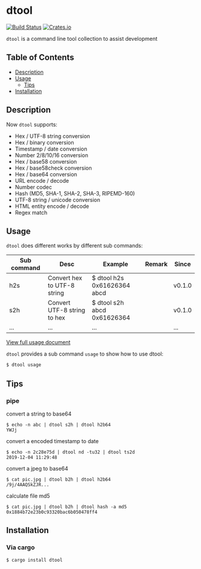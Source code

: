 # dtool

[![Build Status](https://travis-ci.org/guoxbin/dtool.svg?branch=master)](https://travis-ci.org/guoxbin/dtool)
[![Crates.io](https://img.shields.io/crates/v/dtool)](https://crates.io/crates/dtool)

`dtool` is a command line tool collection to assist development

## Table of Contents

- [Description](#description)
- [Usage](#usage)
  - [Tips](#tips)
- [Installation](#installation)

## Description

Now `dtool` supports: 

- Hex / UTF-8 string conversion
- Hex / binary conversion
- Timestamp / date conversion
- Number 2/8/10/16 conversion
- Hex / base58 conversion
- Hex / base58check conversion
- Hex / base64 conversion
- URL encode / decode
- Number codec
- Hash (MD5, SHA-1, SHA-2, SHA-3, RIPEMD-160)
- UTF-8 string / unicode conversion
- HTML entity encode / decode
- Regex match

## Usage

`dtool` does different works by different sub commands:

|Sub command|           Desc            |                                                                                      Example                                                                                      |        Remark        |Since |
|-----------|---------------------------|-----------------------------------------------------------------------------------------------------------------------------------------------------------------------------------|----------------------|------|
|    h2s    |Convert hex to UTF-8 string|                                                                          $ dtool h2s 0x61626364<br>abcd                                                                           |                      |v0.1.0|
|    s2h    |Convert UTF-8 string to hex|                                                                          $ dtool s2h abcd<br>0x61626364                                                                           |                      |v0.1.0|
|    ...    |...|                                                                          ...                                                                           |                      |...|

[View full usage document](./docs/Usage.md)

`dtool` provides a sub command `usage` to show how to use dtool:

```bash
$ dtool usage
```

## Tips

### pipe 
convert a string to base64
```
$ echo -n abc | dtool s2h | dtool h2b64
YWJj
```

convert a encoded timestamp to date
```
$ echo -n 2c28e75d | dtool nd -tu32 | dtool ts2d
2019-12-04 11:29:48
```

convert a jpeg to base64
```
$ cat pic.jpg | dtool b2h | dtool h2b64
/9j/4AAQSkZJR...
```

calculate file md5
```
$ cat pic.jpg | dtool b2h | dtool hash -a md5
0x1884b72e23b0c93320bac6b050478ff4
```

## Installation
### Via cargo
```
$ cargo install dtool
```
